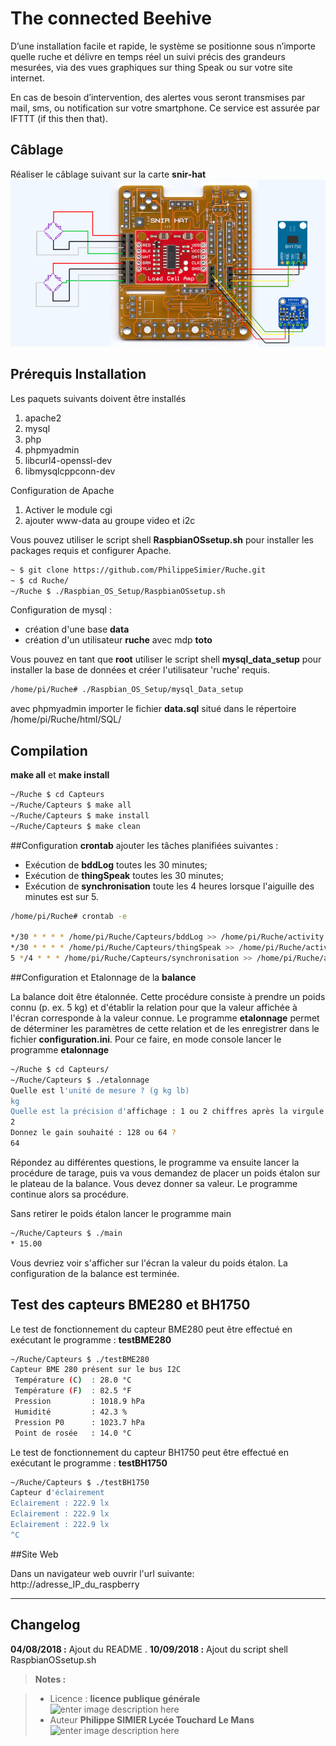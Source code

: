 ﻿# The connected Beehive
D’une installation facile et rapide, le système se positionne sous n’importe quelle ruche et délivre en temps réel un suivi précis des grandeurs mesurées, via des vues graphiques sur thing Speak ou sur votre site internet.

En cas de besoin d’intervention, des alertes vous seront transmises par mail, sms, ou notification sur votre smartphone. Ce service est assurée par IFTTT (if this then that).

## Câblage
Réaliser le câblage suivant sur la carte **snir-hat**
![schema cablage HX711](/html/images/snirHat.png)
## Prérequis Installation

Les paquets suivants doivent être installés

 1. apache2
 2. mysql
 3. php
 4. phpmyadmin
 5. libcurl4-openssl-dev
 6. libmysqlcppconn-dev


Configuration de Apache

 1. Activer le module cgi
 2. ajouter www-data au groupe video et i2c
 
Vous pouvez utiliser le script shell **RaspbianOSsetup.sh** pour installer les packages requis et configurer Apache. 
```bash
~ $ git clone https://github.com/PhilippeSimier/Ruche.git
~ $ cd Ruche/
~/Ruche $ ./Raspbian_OS_Setup/RaspbianOSsetup.sh
```
Configuration de mysql :

 - création d'une base **data**
 - création d'un utilisateur **ruche** avec mdp **toto**
 
Vous pouvez  en tant que **root** utiliser le script shell **mysql_data_setup** pour installer la base de données  et créer l'utilisateur 'ruche' requis.

```bash
/home/pi/Ruche# ./Raspbian_OS_Setup/mysql_Data_setup
```
 avec phpmyadmin importer le fichier **data.sql** situé dans le répertoire 
 /home/pi/Ruche/html/SQL/
 
## Compilation  

 **make  all** et **make install**
```bash
~/Ruche $ cd Capteurs
~/Ruche/Capteurs $ make all
~/Ruche/Capteurs $ make install
~/Ruche/Capteurs $ make clean
```
##Configuration **crontab**
ajouter les tâches planifiées suivantes :

 - Exécution de **bddLog** toutes les 30 minutes;
 - Exécution de **thingSpeak** toutes les 30 minutes;
 - Exécution de **synchronisation** toute les 4 heures lorsque l'aiguille des minutes est sur 5. 

```bash
/home/pi/Ruche# crontab -e

*/30 * * * * /home/pi/Ruche/Capteurs/bddLog >> /home/pi/Ruche/activity.log 2>&1
*/30 * * * * /home/pi/Ruche/Capteurs/thingSpeak >> /home/pi/Ruche/activity.log 2>&1
5 */4 * * * /home/pi/Ruche/Capteurs/synchronisation >> /home/pi/Ruche/activity.log 2>&1

```
##Configuration et Etalonnage de la **balance**

La balance doit être étalonnée. Cette procédure consiste à prendre un poids connu (p. ex. 5 kg) et d'établir la relation pour que la valeur affichée à l'écran corresponde à la valeur connue.
Le programme **etalonnage** permet de déterminer les paramètres de cette relation et de les enregistrer dans le fichier **configuration.ini**.
Pour ce faire, en mode console lancer le programme **etalonnage**
```bash
~/Ruche $ cd Capteurs/
~/Ruche/Capteurs $ ./etalonnage
Quelle est l'unité de mesure ? (g kg lb)
kg
Quelle est la précision d'affichage : 1 ou 2 chiffres après la virgule
2
Donnez le gain souhaité : 128 ou 64 ? 
64

```
Répondez au différentes questions, le programme va ensuite lancer la procédure de tarage, puis va vous demandez de placer un poids étalon sur le plateau de la balance.  Vous devez donner sa valeur. Le programme continue alors sa procédure.

Sans retirer le poids étalon lancer le programme main
```bash
~/Ruche/Capteurs $ ./main
* 15.00
```
Vous devriez voir s'afficher sur l'écran la valeur du poids étalon.
La configuration de la balance est terminée.

## Test des capteurs BME280 et BH1750
Le test de fonctionnement du capteur BME280 peut être effectué en exécutant le programme : **testBME280**
```bash
~/Ruche/Capteurs $ ./testBME280 
Capteur BME 280 présent sur le bus I2C
 Température (C)  : 28.0 °C
 Température (F)  : 82.5 °F
 Pression         : 1018.9 hPa
 Humidité         : 42.3 %
 Pression P0      : 1023.7 hPa
 Point de rosée   : 14.0 °C

```
Le test de fonctionnement du capteur BH1750 peut être effectué en exécutant le programme : **testBH1750**

```bash
~/Ruche/Capteurs $ ./testBH1750
Capteur d'éclairement
Eclairement : 222.9 lx
Eclairement : 222.9 lx
Eclairement : 222.9 lx
^C
```
 
 

##Site Web

Dans un navigateur web ouvrir l'url suivante: 
http://adresse_IP_du_raspberry


--------

  



## Changelog

 **04/08/2018 :** Ajout du README . 
 **10/09/2018 :** Ajout du  script shell RaspbianOSsetup.sh
 
> **Notes :**


> - Licence : **licence publique générale** ![enter image description here](https://img.shields.io/badge/licence-GPL-green.svg)
> - Auteur **Philippe SIMIER Lycée Touchard Le Mans**
>  ![enter image description here](https://img.shields.io/badge/built-passing-green.svg)
<!-- TOOLBOX 

Génération des badges : https://shields.io/
Génération de ce fichier : https://stackedit.io/editor#



